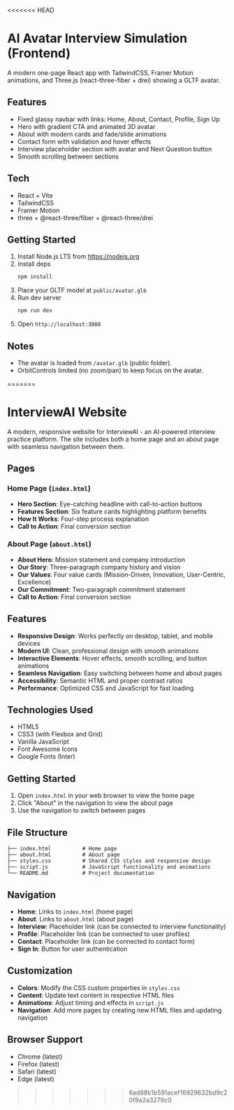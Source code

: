 <<<<<<< HEAD
# AI Avatar Interview Simulation (Frontend)

A modern one-page React app with TailwindCSS, Framer Motion animations, and Three.js (react-three-fiber + drei) showing a GLTF avatar.

## Features
- Fixed glassy navbar with links: Home, About, Contact, Profile, Sign Up
- Hero with gradient CTA and animated 3D avatar
- About with modern cards and fade/slide animations
- Contact form with validation and hover effects
- Interview placeholder section with avatar and Next Question button
- Smooth scrolling between sections

## Tech
- React + Vite
- TailwindCSS
- Framer Motion
- three + @react-three/fiber + @react-three/drei

## Getting Started
1. Install Node.js LTS from https://nodejs.org
2. Install deps
   ```bash
   npm install
   ```
3. Place your GLTF model at `public/avatar.glb`
4. Run dev server
   ```bash
   npm run dev
   ```
5. Open `http://localhost:3000`

## Notes
- The avatar is loaded from `/avatar.glb` (public folder).
- OrbitControls limited (no zoom/pan) to keep focus on the avatar.





=======
# InterviewAI Website

A modern, responsive website for InterviewAI - an AI-powered interview practice platform. The site includes both a home page and an about page with seamless navigation between them.

## Pages

### Home Page (`index.html`)
- **Hero Section**: Eye-catching headline with call-to-action buttons
- **Features Section**: Six feature cards highlighting platform benefits
- **How It Works**: Four-step process explanation
- **Call to Action**: Final conversion section

### About Page (`about.html`)
- **About Hero**: Mission statement and company introduction
- **Our Story**: Three-paragraph company history and vision
- **Our Values**: Four value cards (Mission-Driven, Innovation, User-Centric, Excellence)
- **Our Commitment**: Two-paragraph commitment statement
- **Call to Action**: Final conversion section

## Features

- **Responsive Design**: Works perfectly on desktop, tablet, and mobile devices
- **Modern UI**: Clean, professional design with smooth animations
- **Interactive Elements**: Hover effects, smooth scrolling, and button animations
- **Seamless Navigation**: Easy switching between home and about pages
- **Accessibility**: Semantic HTML and proper contrast ratios
- **Performance**: Optimized CSS and JavaScript for fast loading

## Technologies Used

- HTML5
- CSS3 (with Flexbox and Grid)
- Vanilla JavaScript
- Font Awesome Icons
- Google Fonts (Inter)

## Getting Started

1. Open `index.html` in your web browser to view the home page
2. Click "About" in the navigation to view the about page
3. Use the navigation to switch between pages

## File Structure

```
├── index.html          # Home page
├── about.html          # About page
├── styles.css          # Shared CSS styles and responsive design
├── script.js           # JavaScript functionality and animations
└── README.md           # Project documentation
```

## Navigation

- **Home**: Links to `index.html` (home page)
- **About**: Links to `about.html` (about page)
- **Interview**: Placeholder link (can be connected to interview functionality)
- **Profile**: Placeholder link (can be connected to user profiles)
- **Contact**: Placeholder link (can be connected to contact form)
- **Sign In**: Button for user authentication

## Customization

- **Colors**: Modify the CSS custom properties in `styles.css`
- **Content**: Update text content in respective HTML files
- **Animations**: Adjust timing and effects in `script.js`
- **Navigation**: Add more pages by creating new HTML files and updating navigation

## Browser Support

- Chrome (latest)
- Firefox (latest)
- Safari (latest)
- Edge (latest)
>>>>>>> 6ad88b1b591acef16929632bd9c20f9a2a3279c0
